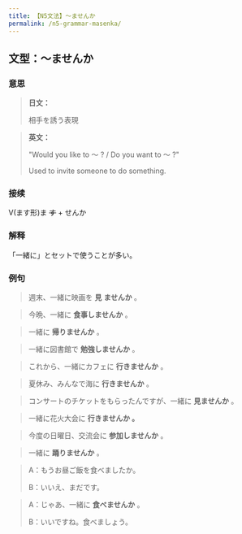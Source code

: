```yaml
---
title: 【N5文法】〜ませんか
permalink: /n5-grammar-masenka/
---
```


## 文型：〜ませんか

### 意思

> **日文：**
> 
> 相手を誘う表現


> **英文：**
> 
> "Would you like to 〜 ? / Do you want to 〜 ?"
> 
> Used to invite someone to do something.


### 接续

V(ます形)ま ~~す~~ \+ せんか

### 解释

「一緒に」とセットで使うことが多い。

### 例句

> 週末、一緒に映画を **見** **ませんか** 。

> 今晩、一緒に **食事しませんか** 。

> 一緒に **帰りませんか** 。

> 一緒に図書館で **勉強しませんか** 。

> これから、一緒にカフェに **行きませんか** 。

> 夏休み、みんなで海に **行きませんか** 。

> コンサートのチケットをもらったんですが、一緒に **見ませんか** 。

> 一緒に花火大会に **行きませんか 。**

> 今度の日曜日、交流会に **参加しませんか** 。

> 一緒に **踊りませんか** 。

> A：もうお昼ご飯を食べましたか。
>
> B：いいえ、まだです。

> A：じゃあ、一緒に **食べませんか** 。
>
> B：いいですね。食べましょう。

